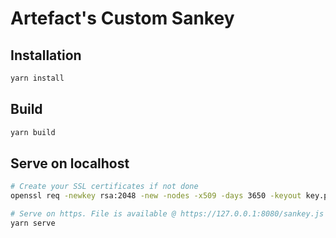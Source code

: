 # Artefact's Custom Sankey

## Installation

```bash
yarn install
```

## Build

```bash
yarn build
```

## Serve on localhost

```bash
# Create your SSL certificates if not done
openssl req -newkey rsa:2048 -new -nodes -x509 -days 3650 -keyout key.pem -out cert.pem

# Serve on https. File is available @ https://127.0.0.1:8080/sankey.js
yarn serve
```
